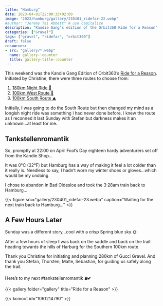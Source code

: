 ```yaml
---
title: "Hamburg"
date: 2023-04-01T22:00:33+02:00
image: "2023/hamburg/gallery/230401_ridefar-22.webp"
#author: "Jeremy Tai Abbett" # use capitalize
description: "Kandie Gang's edition of the Orbit360 Ride for a Reason"
categories: ["Gravel"]
tags: ["gravel", "ridefar", "orbit360"]
draft: false
resources: 
- src: "gallery/*.webp"
  name: gallery-:counter
  title: gallery-title-:counter
---
```



This weekend was the Kandie Gang Edition of Orbit360’s [Ride for a Reason](https://www.orbit360.cc/ridefar). Initiated by Christine, there were three routes to choose from:

1. [180km Night Ride 🌚](https://www.komoot.com/tour/1066084529)
2. [100km West Route 🌵](https://www.komoot.com/tour/1045280454)
3. [100km South Route ⛰️](https://www.komoot.com/tour/1066850749)

Initially, I was going to do the South Route but then changed my mind as a longish night ride was something I had never done before. I knew the route as I reconned it last Sunday with Stefan but darkness makes it an unknown…at least for me.

## Tankstellenromantik
So, promptly at 22:00 on April Fool’s Day eighteen hardy adventurers set off from the Kandie Shop…

It was 0°C (32°F) but Hamburg has a way of making it feel a lot colder than it really is. Needless to say, I hadn’t worn my winter shoes or gloves…which would be my undoing.

I chose to abandon in Bad Oldesloe and took the 3:28am train back to Hamburg…

{{< figure src="gallery/230401_ridefar-23.webp" caption="Waiting for the next train back to Hamburg..." >}}

## A Few Hours Later
Sunday was a different story…cool with a crisp Spring blue sky 🌞

After a few hours of sleep I was back on the saddle and back on the trail heading towards the hills of Harburg for the Southern 100km route.

Thank you Christine for initiating and planning 280km of Gucci Gravel. And thank you Stefan, Thorsten, Malte, Sebastian, for guiding us safely along the trail.

Here’s to my next #tankstellenromantik ⛽💕

{{< gallery folder="gallery" title="Ride for a Reason" >}}

{{< komoot id="1061214790" >}}